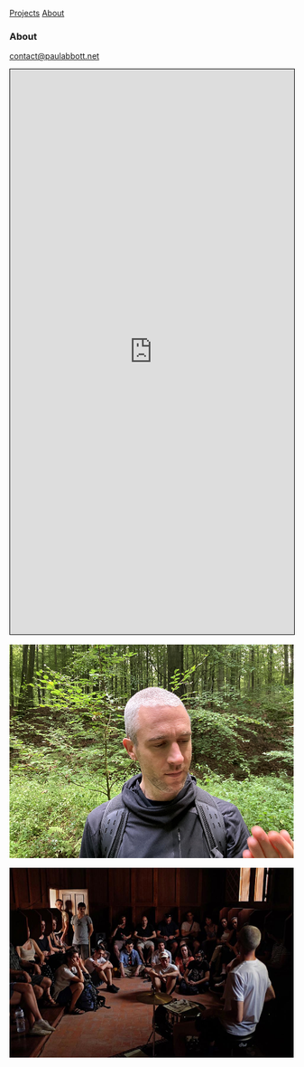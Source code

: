 [Projects](https://paulabbott.net/index.html) [About](https://paulabbott.net/about/)

### About

contact@paulabbott.net

<iframe src="https://docs.google.com/document/d/e/2PACX-1vRyq1WSgCl6CgJ4fv1XU0FYVEpIaha7UUFX0_E7Cpp9R6IYyuTTiT6gK4ZlQv0nkHt69BJtwAMH8SjE/pub?embedded=true" width="100%" height="1000px" style="border:1px solid black;"></iframe>

![brx](/assets/images/paul-biog-image-72.jpg)

![NoNoise](/assets/images/No-Noise-Porto-01.jpg)
